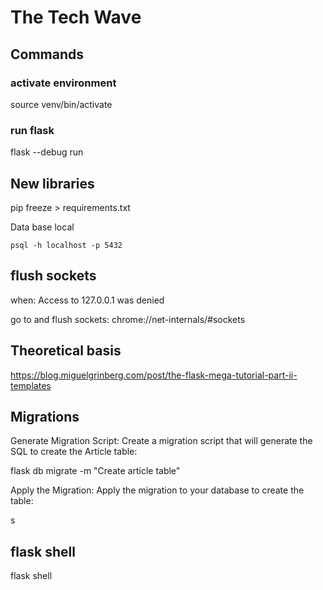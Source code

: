 # The Tech Wave
## Commands
### activate environment
source venv/bin/activate

<!-- ## conda environment
conda activate flaskProject -->

### run flask
flask --debug run

## New libraries
pip freeze > requirements.txt

Data base local

`psql -h localhost -p 5432`

## flush sockets
when: Access to 127.0.0.1 was denied

go to and flush sockets:
chrome://net-internals/#sockets

## Theoretical basis
https://blog.miguelgrinberg.com/post/the-flask-mega-tutorial-part-ii-templates

## Migrations
Generate Migration Script: Create a migration script that will generate the SQL to create the Article table:

flask db migrate -m "Create article table"

Apply the Migration: Apply the migration to your database to create the table:

s

## flask shell
flask shell
